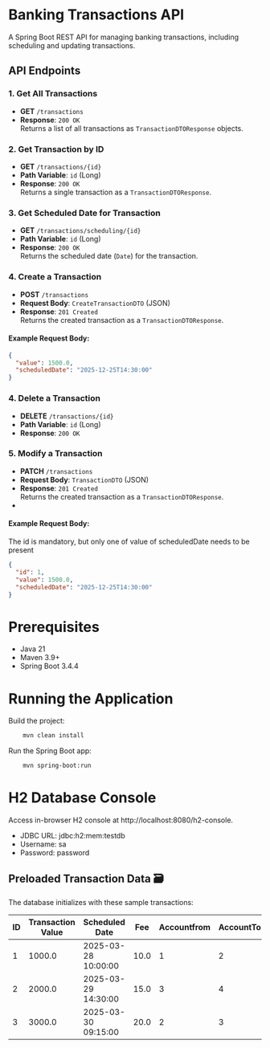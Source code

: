 # Banking Transactions API

A Spring Boot REST API for managing banking transactions, including scheduling and updating transactions.

## API Endpoints

### 1. Get All Transactions
- **GET** `/transactions`
- **Response**: `200 OK`  
  Returns a list of all transactions as `TransactionDTOResponse` objects.

### 2. Get Transaction by ID
- **GET** `/transactions/{id}`
- **Path Variable**: `id` (Long)
- **Response**: `200 OK`  
  Returns a single transaction as a `TransactionDTOResponse`.

### 3. Get Scheduled Date for Transaction
- **GET** `/transactions/scheduling/{id}`
- **Path Variable**: `id` (Long)
- **Response**: `200 OK`  
  Returns the scheduled date (`Date`) for the transaction.

### 4. Create a Transaction
- **POST** `/transactions`
- **Request Body**: `CreateTransactionDTO` (JSON)
- **Response**: `201 Created`  
  Returns the created transaction as a `TransactionDTOResponse`.

#### Example Request Body:
```json
{
  "value": 1500.0,
  "scheduledDate": "2025-12-25T14:30:00"
}
```
### 4. Delete a Transaction
- **DELETE** `/transactions/{id}`
- **Path Variable**: `id` (Long)
- **Response**: `200 OK`  

### 5. Modify a Transaction
- **PATCH** `/transactions`
- **Request Body**: `TransactionDTO` (JSON)
- **Response**: `201 Created`  
  Returns the created transaction as a `TransactionDTOResponse`.
- 
#### Example Request Body:
The id is mandatory, but only one of value of scheduledDate needs to be present
```json
{
  "id": 1,
  "value": 1500.0,
  "scheduledDate": "2025-12-25T14:30:00"
}
``` 

# Prerequisites
- Java 21
- Maven 3.9+
- Spring Boot 3.4.4

# Running  the Application

Build the project:

```bash
    mvn clean install
```
Run the Spring Boot app:

```bash
    mvn spring-boot:run
```
# H2 Database Console
Access in-browser H2 console at http://localhost:8080/h2-console.

- JDBC URL: jdbc:h2:mem:testdb
- Username: sa
- Password: password


## Preloaded Transaction Data 🗃️
The database initializes with these sample transactions:

| ID | Transaction Value | Scheduled Date       | Fee  | Accountfrom | AccountTo |
|----|-------------------|----------------------|------|-------------|-----------|
| 1  | 1000.0            | 2025-03-28 10:00:00 | 10.0 | 1           | 2         |
| 2  | 2000.0            | 2025-03-29 14:30:00 | 15.0 | 3           | 4         |
| 3  | 3000.0            | 2025-03-30 09:15:00 | 20.0 | 2           | 3         |